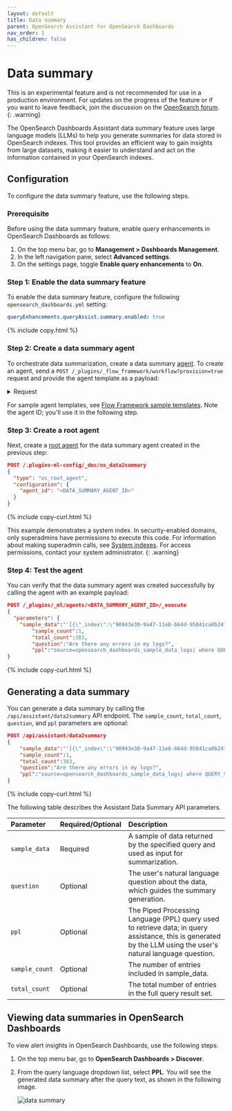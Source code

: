 ```yaml
---
layout: default
title: Data summary
parent: OpenSearch Assistant for OpenSearch Dashboards
nav_order: 1
has_children: false
---
```


# Data summary

This is an experimental feature and is not recommended for use in a production environment. For updates on the progress of the feature or if you want to leave feedback, join the discussion on the [OpenSearch forum](https://forum.opensearch.org/).    
{: .warning}

The OpenSearch Dashboards Assistant data summary feature uses large language models (LLMs) to help you generate summaries for data stored in OpenSearch indexes. This tool provides an efficient way to gain insights from large datasets, making it easier to understand and act on the information contained in your OpenSearch indexes.

## Configuration

To configure the data summary feature, use the following steps.

### Prerequisite

Before using the data summary feature, enable query enhancements in OpenSearch Dashboards as follows:

1. On the top menu bar, go to **Management > Dashboards Management**. 
1. In the left navigation pane, select **Advanced settings**.
1. On the settings page, toggle **Enable query enhancements** to **On**.

### Step 1: Enable the data summary feature

To enable the data summary feature, configure the following `opensearch_dashboards.yml` setting:

```yaml
queryEnhancements.queryAssist.summary.enabled: true
```
{% include copy.html %}

### Step 2: Create a data summary agent

To orchestrate data summarization, create a data summary [agent]({{site.url}}{{site.baseurl}}/ml-commons-plugin/agents-tools/index/#agents). To create an agent, send a `POST /_plugins/_flow_framework/workflow?provision=true` request and provide the agent template as a payload:

<details markdown="block">
  <summary>
    Request
  </summary>
  {: .text-delta}

```json
POST /_plugins/_flow_framework/workflow?provision=true

{
  "name": "Query Assist Agent",
  "description": "Create a Query Assist Agent using Claude on BedRock",
  "use_case": "REGISTER_AGENT",
  "version": {
    "template": "1.0.0",
    "compatibility": ["2.13.0", "3.0.0"]
  },
  "workflows": {
    "provision": {
      "user_params": {},
      "nodes": [
        {
          "id": "create_claude_connector",
          "type": "create_connector",
          "previous_node_inputs": {},
          "user_inputs": {
            "version": "1",
            "name": "Claude instant runtime Connector",
            "protocol": "aws_sigv4",
            "description": "The connector to BedRock service for Claude model",
            "actions": [
              {
                "headers": {
                  "x-amz-content-sha256": "required",
                  "content-type": "application/json"
                },
                "method": "POST",
                "request_body": "{\"prompt\":\"${parameters.prompt}\", \"max_tokens_to_sample\":${parameters.max_tokens_to_sample}, \"temperature\":${parameters.temperature},  \"anthropic_version\":\"${parameters.anthropic_version}\" }",
                "action_type": "predict",
                "url": "https://bedrock-runtime.us-west-2.amazonaws.com/model/anthropic.claude-instant-v1/invoke"
              }
            ],
            "credential": {
                "access_key": "<YOUR_ACCESS_KEY>",
                "secret_key": "<YOUR_SECRET_KEY>",
                "session_token": "<YOUR_SESSION_TOKEN>"
            },
            "parameters": {
              "region": "us-west-2",
              "endpoint": "bedrock-runtime.us-west-2.amazonaws.com",
              "content_type": "application/json",
              "auth": "Sig_V4",
              "max_tokens_to_sample": "8000",
              "service_name": "bedrock",
              "temperature": "0.0001",
              "response_filter": "$.completion",
              "anthropic_version": "bedrock-2023-05-31"
            }
          }
        },
        {
          "id": "register_claude_model",
          "type": "register_remote_model",
          "previous_node_inputs": {
            "create_claude_connector": "connector_id"
          },
          "user_inputs": {
            "description": "Claude model",
            "deploy": true,
            "name": "claude-instant",
            "guardrails": {
              "type": "local_regex",
              "input_guardrail": {
                  "stop_words": [
                      {
                          "index_name": "words0",
                          "source_fields": ["title"]
                      }
                  ],
                  "regex": ["regex1", "regex2"]
              },
              "output_guardrail": {
                  "stop_words": [
                      {
                          "index_name": "words0",
                          "source_fields": ["title"]
                      }
                  ],
                  "regex": ["regex1", "regex2"]
              }
            }
          }
        },
        {
          "id": "TransferQuestionToPPLAndExecuteTool",
          "type": "create_tool",
          "previous_node_inputs": {
            "register_claude_model": "model_id"
          },
          "user_inputs": {
            "type": "PPLTool",
            "name": "TransferQuestionToPPLAndExecuteTool",
            "description": "Use this tool to transfer natural language to generate PPL and execute PPL to query inside. Use this tool after you know the index name, otherwise, call IndexRoutingTool first. The input parameters are: {index:IndexName, question:UserQuestion}",
            "parameters": {
              "response_filter": "$.completion",
              "execute": false
            },
            "include_output_in_agent_response": true
          }
        },
        {
          "id": "summarize_success_tool",
          "type": "create_tool",
          "previous_node_inputs": {
            "register_claude_model": "model_id"
          },
          "user_inputs": {
            "type": "MLModelTool",
            "Name": "SummarizeSuccessTool",
            "description": "Use this tool to summarize a PPL success response in query assist",
            "parameters": {
              "prompt": "\n\nHuman: You will be given a search response, summarize it as a concise paragraph while considering the following:\nUser's question on index '${parameters.index}': ${parameters.question}\nPPL (Piped Processing Language) query used: ${parameters.query}\n\nGive some documents to support your point.\nNote that the output could be truncated, summarize what you see. Don't mention about total items returned and don't mention about the fact that output is truncated if you see 'Output is too long, truncated' in the response.\n\nSkip the introduction; go straight into the summarization.\n\nUse the following pieces of context to answer the users question.\nIf you don't know the answer, just say that you don't know, don't try to make up an answer.\n----------------\n${parameters.response}\n\nAssistant:",
              "response_filter": "$.completion"
            }
          }
        },
        {
          "id": "summarize_error_tool",
          "type": "create_tool",
          "previous_node_inputs": {
            "register_claude_model": "model_id"
          },
          "user_inputs": {
            "type": "MLModelTool",
            "name": "SummarizeErrorTool",
            "description": "Use this tool to summarize a PPL error response in query assist",
            "include_output_in_agent_response": true,
            "parameters": {
              "prompt": "\n\nHuman: You will be given an API response with errors, summarize it as a concise paragraph. Do not try to answer the user's question.\nIf the error cannot be fixed, eg. no such field or function not supported, then give suggestions to rephrase the question.\nIt is imperative that you must not give suggestions on how to fix the error or alternative PPL query, or answers to the question.\n\nConsider the following:\nUser's question on index '${parameters.index}': ${parameters.question}\nPPL (Piped Processing Language) query used: ${parameters.query}\n\nSkip the introduction; go straight into the summarization.\n\nUse the following pieces of context to answer the users question.\nIf you don't know the answer, just say that you don't know, don't try to make up an answer.\n----------------\n${parameters.response}\n\nAssistant:",
              "response_filter": "$.completion"
            }
          }
        },
        {
          "id": "suggestions_tool",
          "type": "create_tool",
          "previous_node_inputs": {
            "register_claude_model": "model_id"
          },
          "user_inputs": {
            "type": "MLModelTool",
            "name": "SuggestionsTool",
            "description": "Use this tool to generate possible questions for an index in query assist",
            "include_output_in_agent_response": true,
            "parameters": {
              "prompt": "\n\nHuman: OpenSearch index: ${parameters.index}\n\nRecommend 2 or 3 possible questions on this index given the fields below. Only give the questions, do not give descriptions of questions and do not give PPL queries.\n\nThe format for a field is\n```\n- field_name: field_type (sample field value)\n```\n\nFields:\n${parameters.fields}\n\nPut each question in a <question> tag.\n\nAssistant:",
              "response_filter": "$.completion"
            }
          }
        },
        {
          "id": "ppl_agent",
          "type": "register_agent",
          "previous_node_inputs": {
            "TransferQuestionToPPLAndExecuteTool": "tools"
          },
          "user_inputs": {
            "parameters": {},
            "app_type": "query_assist",
            "name": "PPL agent",
            "description": "this is the PPL agent",
            "type": "flow"
          }
        }
      ]
    }
  }
}
```
{% include copy-curl.html %}

</details>

For sample agent templates, see [Flow Framework sample templates](https://github.com/opensearch-project/flow-framework/tree/2.x/sample-templates). Note the agent ID; you'll use it in the following step.

### Step 3: Create a root agent

Next, create a [root agent]({{site.url}}{{site.baseurl}}/automating-configurations/workflow-tutorial/#root_agent) for the data summary agent created in the previous step:

```json
POST /.plugins-ml-config/_doc/os_data2summary
{
  "type": "os_root_agent",
  "configuration": {
    "agent_id": "<DATA_SUMMARY_AGENT_ID>"
  }
}
```
{% include copy-curl.html %}

This example demonstrates a system index. In security-enabled domains, only superadmins have permissions to execute this code. For information about making superadmin calls, see [System indexes]({{site.url}}{{site.baseurl}}/security/configuration/system-indices/). For access permissions, contact your system administrator.
{: .warning}

### Step 4: Test the agent

You can verify that the data summary agent was created successfully by calling the agent with an example payload:

```json
POST /_plugins/_ml/agents/<DATA_SUMMARY_AGENT_ID>/_execute
{
  "parameters": {
	"sample_data":"'[{\"_index\":\"90943e30-9a47-11e8-b64d-95841ca0b247\",\"_source\":{\"referer\":\"http://twitter.com/success/gemini-9a\",\"request\":\"/beats/metricbeat/metricbeat-6.3.2-amd64.deb\",\"agent\":\"Mozilla/4.0 (compatible; MSIE 6.0; Windows NT 5.1; SV1; .NET CLR 1.1.4322)\",\"extension\":\"deb\",\"memory\":null,\"ip\":\"239.67.210.53\",\"index\":\"opensearch_dashboards_sample_data_logs\",\"message\":\"239.67.210.53 - - [2018-08-30T15:29:01.686Z] \\\"GET /beats/metricbeat/metricbeat-6.3.2-amd64.deb HTTP/1.1\\\" 404 2633 \\\"-\\\" \\\"Mozilla/4.0 (compatible; MSIE 6.0; Windows NT 5.1; SV1; .NET CLR 1.1.4322)\\\"\",\"url\":\"https://artifacts.opensearch.org/downloads/beats/metricbeat/metricbeat-6.3.2-amd64.deb\",\"tags\":\"success\",\"geo\":{\"srcdest\":\"CN:PL\",\"src\":\"CN\",\"coordinates\":{\"lat\":44.91167028,\"lon\":-108.4455092},\"dest\":\"PL\"},\"utc_time\":\"2024-09-05 15:29:01.686\",\"bytes\":2633,\"machine\":{\"os\":\"win xp\",\"ram\":21474836480},\"response\":\"404\",\"clientip\":\"239.67.210.53\",\"host\":\"artifacts.opensearch.org\",\"event\":{\"dataset\":\"sample_web_logs\"},\"phpmemory\":null,\"timestamp\":\"2024-09-05 15:29:01.686\"}}]'",
		"sample_count":1,
		"total_count":383,
		"question":"Are there any errors in my logs?",
		"ppl":"source=opensearch_dashboards_sample_data_logs| where QUERY_STRING(['response'], '4* OR 5*')"}
}
```
{% include copy-curl.html %}

## Generating a data summary

You can generate a data summary by calling the `/api/assistant/data2summary` API endpoint. The `sample_count`, `total_count`, `question`, and `ppl` parameters are optional:

```json
POST /api/assistant/data2summary
{
	"sample_data":"'[{\"_index\":\"90943e30-9a47-11e8-b64d-95841ca0b247\",\"_source\":{\"referer\":\"http://twitter.com/success/gemini-9a\",\"request\":\"/beats/metricbeat/metricbeat-6.3.2-amd64.deb\",\"agent\":\"Mozilla/4.0 (compatible; MSIE 6.0; Windows NT 5.1; SV1; .NET CLR 1.1.4322)\",\"extension\":\"deb\",\"memory\":null,\"ip\":\"239.67.210.53\",\"index\":\"opensearch_dashboards_sample_data_logs\",\"message\":\"239.67.210.53 - - [2018-08-30T15:29:01.686Z] \\\"GET /beats/metricbeat/metricbeat-6.3.2-amd64.deb HTTP/1.1\\\" 404 2633 \\\"-\\\" \\\"Mozilla/4.0 (compatible; MSIE 6.0; Windows NT 5.1; SV1; .NET CLR 1.1.4322)\\\"\",\"url\":\"https://artifacts.opensearch.org/downloads/beats/metricbeat/metricbeat-6.3.2-amd64.deb\",\"tags\":\"success\",\"geo\":{\"srcdest\":\"CN:PL\",\"src\":\"CN\",\"coordinates\":{\"lat\":44.91167028,\"lon\":-108.4455092},\"dest\":\"PL\"},\"utc_time\":\"2024-09-05 15:29:01.686\",\"bytes\":2633,\"machine\":{\"os\":\"win xp\",\"ram\":21474836480},\"response\":\"404\",\"clientip\":\"239.67.210.53\",\"host\":\"artifacts.opensearch.org\",\"event\":{\"dataset\":\"sample_web_logs\"},\"phpmemory\":null,\"timestamp\":\"2024-09-05 15:29:01.686\"}}]'",
    "sample_count":1,
    "total_count":383,
    "question":"Are there any errors in my logs?",
    "ppl":"source=opensearch_dashboards_sample_data_logs| where QUERY_STRING(['response'], '4* OR 5*')"
}
```
{% include copy-curl.html %}

The following table describes the Assistant Data Summary API parameters.

Parameter | Required/Optional | Description 
:--- | :--- | :---
`sample_data` | Required | A sample of data returned by the specified query and used as input for summarization.
`question` | Optional | The user's natural language question about the data, which guides the summary generation.
`ppl` | Optional | The Piped Processing Language (PPL) query used to retrieve data; in query assistance, this is generated by the LLM using the user's natural language question.
`sample_count` | Optional | The number of entries included in sample_data.
`total_count` | Optional | The total number of entries in the full query result set.

## Viewing data summaries in OpenSearch Dashboards

To view alert insights in OpenSearch Dashboards, use the following steps:

1. On the top menu bar, go to **OpenSearch Dashboards > Discover**.

1. From the query language dropdown list, select **PPL**. You will see the generated data summary after the query text, as shown in the following image.

    <img src="{{site.url}}{{site.baseurl}}/images/dashboards-assistant/data-summary.png" alt="data summary">
